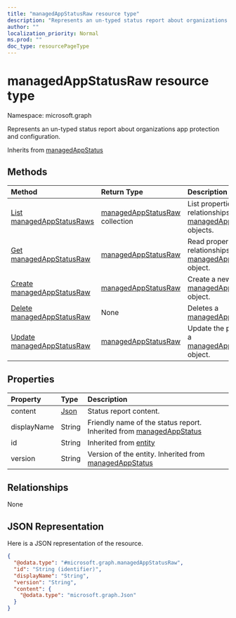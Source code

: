 ```yaml
---
title: "managedAppStatusRaw resource type"
description: "Represents an un-typed status report about organizations app protection and configuration."
author: ""
localization_priority: Normal
ms.prod: ""
doc_type: resourcePageType
---
```


# managedAppStatusRaw resource type


Namespace: microsoft.graph

Represents an un-typed status report about organizations app protection and configuration.


Inherits from [managedAppStatus](../resources/managedappstatus.md)

## Methods
|Method|Return Type|Description|
|:---|:---|:---|
|[List managedAppStatusRaws](../api/managedappstatusraw-list.md)|[managedAppStatusRaw](../resources/managedappstatusraw.md) collection|List properties and relationships of the [managedAppStatusRaw](../resources/managedappstatusraw.md) objects.|
|[Get managedAppStatusRaw](../api/managedappstatusraw-get.md)|[managedAppStatusRaw](../resources/managedappstatusraw.md)|Read properties and relationships of the [managedAppStatusRaw](../resources/managedappstatusraw.md) object.|
|[Create managedAppStatusRaw](../api/managedappstatusraw-create.md)|[managedAppStatusRaw](../resources/managedappstatusraw.md)|Create a new [managedAppStatusRaw](../resources/managedappstatusraw.md) object.|
|[Delete managedAppStatusRaw](../api/managedappstatusraw-delete.md)|None|Deletes a [managedAppStatusRaw](../resources/managedappstatusraw.md).|
|[Update managedAppStatusRaw](../api/managedappstatusraw-update.md)|[managedAppStatusRaw](../resources/managedappstatusraw.md)|Update the properties of a [managedAppStatusRaw](../resources/managedappstatusraw.md) object.|

## Properties
|Property|Type|Description|
|:---|:---|:---|
|content|[Json](../resources/json.md)|Status report content.|
|displayName|String|Friendly name of the status report. Inherited from [managedAppStatus](../resources/managedappstatus.md)|
|id|String| Inherited from [entity](../resources/entity.md)|
|version|String|Version of the entity. Inherited from [managedAppStatus](../resources/managedappstatus.md)|

## Relationships
None

## JSON Representation
Here is a JSON representation of the resource.
<!-- {
  "blockType": "resource",
  "keyProperty": "id",
  "@odata.type": "microsoft.graph.managedAppStatusRaw",
  "baseType": "microsoft.graph.managedAppStatus",
  "openType": false
}
-->
``` json
{
  "@odata.type": "#microsoft.graph.managedAppStatusRaw",
  "id": "String (identifier)",
  "displayName": "String",
  "version": "String",
  "content": {
    "@odata.type": "microsoft.graph.Json"
  }
}
```

